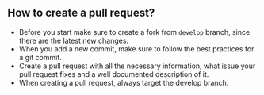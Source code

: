 ## How to create a pull request?

 * Before you start make sure to create a fork from `develop` branch, since there are the latest new changes.
 * When you add a new commit, make sure to follow the best practices for a git commit.
 * Create a pull request with all the necessary information, what issue your pull request fixes and a well documented description of it.
 * When creating a pull request, always target the develop branch.
